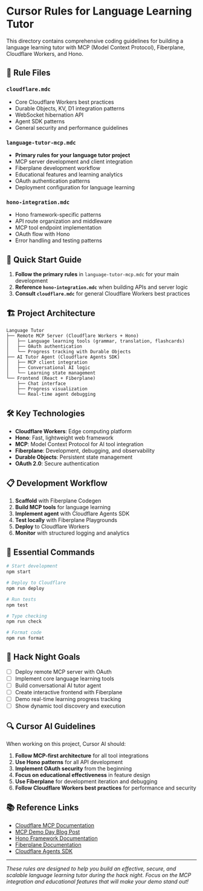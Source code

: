 # Cursor Rules for Language Learning Tutor

This directory contains comprehensive coding guidelines for building a language learning tutor with MCP (Model Context Protocol), Fiberplane, Cloudflare Workers, and Hono.

## 📁 Rule Files

### `cloudflare.mdc`
- Core Cloudflare Workers best practices
- Durable Objects, KV, D1 integration patterns
- WebSocket hibernation API
- Agent SDK patterns
- General security and performance guidelines

### `language-tutor-mcp.mdc` 
- **Primary rules for your language tutor project**
- MCP server development and client integration
- Fiberplane development workflow  
- Educational features and learning analytics
- OAuth authentication patterns
- Deployment configuration for language learning

### `hono-integration.mdc`
- Hono framework-specific patterns
- API route organization and middleware
- MCP tool endpoint implementation
- OAuth flow with Hono
- Error handling and testing patterns

## 🎯 Quick Start Guide

1. **Follow the primary rules** in `language-tutor-mcp.mdc` for your main development
2. **Reference `hono-integration.mdc`** when building APIs and server logic
3. **Consult `cloudflare.mdc`** for general Cloudflare Workers best practices

## 🏗️ Project Architecture

```
Language Tutor
├── Remote MCP Server (Cloudflare Workers + Hono)
│   ├── Language learning tools (grammar, translation, flashcards)
│   ├── OAuth authentication
│   └── Progress tracking with Durable Objects
├── AI Tutor Agent (Cloudflare Agents SDK)  
│   ├── MCP client integration
│   ├── Conversational AI logic
│   └── Learning state management
└── Frontend (React + Fiberplane)
    ├── Chat interface
    ├── Progress visualization
    └── Real-time agent debugging
```

## 🛠️ Key Technologies

- **Cloudflare Workers**: Edge computing platform
- **Hono**: Fast, lightweight web framework  
- **MCP**: Model Context Protocol for AI tool integration
- **Fiberplane**: Development, debugging, and observability
- **Durable Objects**: Persistent state management
- **OAuth 2.0**: Secure authentication

## 📋 Development Workflow

1. **Scaffold** with Fiberplane Codegen
2. **Build MCP tools** for language learning
3. **Implement agent** with Cloudflare Agents SDK
4. **Test locally** with Fiberplane Playgrounds
5. **Deploy** to Cloudflare Workers
6. **Monitor** with structured logging and analytics

## 🔗 Essential Commands

```bash
# Start development
npm start

# Deploy to Cloudflare
npm run deploy

# Run tests
npm test

# Type checking
npm run check

# Format code
npm run format
```

## 🚀 Hack Night Goals

- [ ] Deploy remote MCP server with OAuth
- [ ] Implement core language learning tools
- [ ] Build conversational AI tutor agent
- [ ] Create interactive frontend with Fiberplane
- [ ] Demo real-time learning progress tracking
- [ ] Show dynamic tool discovery and execution

## 🔍 Cursor AI Guidelines

When working on this project, Cursor AI should:

1. **Follow MCP-first architecture** for all tool integrations
2. **Use Hono patterns** for all API development  
3. **Implement OAuth security** from the beginning
4. **Focus on educational effectiveness** in feature design
5. **Use Fiberplane** for development iteration and debugging
6. **Follow Cloudflare Workers best practices** for performance and security

## 📚 Reference Links

- [Cloudflare MCP Documentation](https://developers.cloudflare.com/agents/guides/remote-mcp-server/)
- [MCP Demo Day Blog Post](https://blog.cloudflare.com/mcp-demo-day/)
- [Hono Framework Documentation](https://hono.dev/)
- [Fiberplane Documentation](https://fiberplane.com/docs)
- [Cloudflare Agents SDK](https://developers.cloudflare.com/agents/)

---

*These rules are designed to help you build an effective, secure, and scalable language learning tutor during the hack night. Focus on the MCP integration and educational features that will make your demo stand out!* 